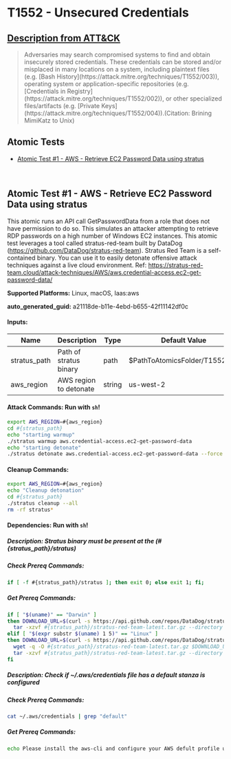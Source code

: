 # T1552 - Unsecured Credentials
## [Description from ATT&CK](https://attack.mitre.org/techniques/T1552)
<blockquote>Adversaries may search compromised systems to find and obtain insecurely stored credentials. These credentials can be stored and/or misplaced in many locations on a system, including plaintext files (e.g. [Bash History](https://attack.mitre.org/techniques/T1552/003)), operating system or application-specific repositories (e.g. [Credentials in Registry](https://attack.mitre.org/techniques/T1552/002)),  or other specialized files/artifacts (e.g. [Private Keys](https://attack.mitre.org/techniques/T1552/004)).(Citation: Brining MimiKatz to Unix)</blockquote>

## Atomic Tests

- [Atomic Test #1 - AWS - Retrieve EC2 Password Data using stratus](#atomic-test-1---aws---retrieve-ec2-password-data-using-stratus)


<br/>

## Atomic Test #1 - AWS - Retrieve EC2 Password Data using stratus
This atomic runs an API call GetPasswordData from a role that does not have permission to do so. This simulates an attacker attempting to retrieve RDP passwords on a high number of Windows EC2 instances. This atomic test leverages a tool called stratus-red-team built by DataDog (https://github.com/DataDog/stratus-red-team). Stratus Red Team is a self-contained binary. You can use it to easily detonate offensive attack techniques against a live cloud environment. Ref: https://stratus-red-team.cloud/attack-techniques/AWS/aws.credential-access.ec2-get-password-data/

**Supported Platforms:** Linux, macOS, Iaas:aws


**auto_generated_guid:** a21118de-b11e-4ebd-b655-42f11142df0c





#### Inputs:
| Name | Description | Type | Default Value |
|------|-------------|------|---------------|
| stratus_path | Path of stratus binary | path | $PathToAtomicsFolder/T1552/src|
| aws_region | AWS region to detonate | string | us-west-2|


#### Attack Commands: Run with `sh`! 


```sh
export AWS_REGION=#{aws_region} 
cd #{stratus_path}
echo "starting warmup"
./stratus warmup aws.credential-access.ec2-get-password-data
echo "starting detonate"
./stratus detonate aws.credential-access.ec2-get-password-data --force
```

#### Cleanup Commands:
```sh
export AWS_REGION=#{aws_region}
echo "Cleanup detonation"
cd #{stratus_path}
./stratus cleanup --all
rm -rf stratus*
```



#### Dependencies:  Run with `sh`!
##### Description: Stratus binary must be present at the (#{stratus_path}/stratus)
##### Check Prereq Commands:
```sh
if [ -f #{stratus_path}/stratus ]; then exit 0; else exit 1; fi;
```
##### Get Prereq Commands:
```sh
if [ "$(uname)" == "Darwin" ]
then DOWNLOAD_URL=$(curl -s https://api.github.com/repos/DataDog/stratus-red-team/releases/latest | grep browser_download_url | grep Darwin_x86_64 | cut -d '"' -f 4); wget -q -O #{stratus_path}/stratus-red-team-latest.tar.gz $DOWNLOAD_URL
  tar -xzvf #{stratus_path}/stratus-red-team-latest.tar.gz --directory #{stratus_path}/
elif [ "$(expr substr $(uname) 1 5)" == "Linux" ]
then DOWNLOAD_URL=$(curl -s https://api.github.com/repos/DataDog/stratus-red-team/releases/latest | grep browser_download_url | grep Linux_x86_64 | cut -d '"' -f 4) 
  wget -q -O #{stratus_path}/stratus-red-team-latest.tar.gz $DOWNLOAD_URL
  tar -xzvf #{stratus_path}/stratus-red-team-latest.tar.gz --directory #{stratus_path}/
fi
```
##### Description: Check if ~/.aws/credentials file has a default stanza is configured
##### Check Prereq Commands:
```sh
cat ~/.aws/credentials | grep "default"
```
##### Get Prereq Commands:
```sh
echo Please install the aws-cli and configure your AWS defult profile using: aws configure
```




<br/>
